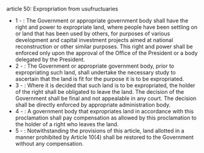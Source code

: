 article 50: Expropriation from usufructuaries

<ul>
			<li>1 - : The Government or appropriate government body shall have the right and power to expropriate land, where people have been settling on or land that has been used by others, for purposes of various development and capital investment projects aimed at national reconstruction or other similar purposes.  This right and power shall be enforced only upon the approval of the Office of the President or a body delegated by the President.<ul>
			</ul></li>			<li>2 - : The Government or appropriate government body, prior to expropriating such land, shall undertake the necessary study to ascertain that the land is fit for the purpose it is to be expropriated.<ul>
			</ul></li>			<li>3 - : Where it is decided that such land is to be expropriated, the holder of the right shall be obligated to leave the land. The decision of the Government shall be final and not appealable in any court. The decision shall be directly enforced by appropriate administration body.<ul>
			</ul></li>			<li>4 - : A government body that expropriates land in accordance with this proclamation shall pay compensation as allowed by this proclamation to the holder of a right who leaves the land.<ul>
			</ul></li>			<li>5 - : Notwithstanding the provisions of this article, land allotted in a manner prohibited by Article 10(4) shall be restored to the Government without any compensation.<ul>
			</ul></li></ul>